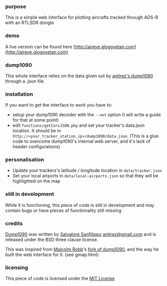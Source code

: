 ### purpose

This is a simple web interface for plotting aircrafts tracked through ADS-B with an RTLSDR dongle

### demo

A live version can be found here [http://aireye.glogovetan.com](http://aireye.glogovetan.com)

### dump1090

This whole interface relies on the data given out by [antirez's dump1090](https://github.com/antirez/dump1090) through a .json file

### installation

If you want to get the interface to work you have to:
- setup your dump1090 decoder with the `--net` option (I will write a guide for that at some point)
- edit `functions/getCorsJSON.php` and set your tracker's data.json location. It should be in `http://<your_tracker_station_ip>/dump1090/data.json`. (This is a glue code to overcome dump1090's internal web server, and it's lack of header configurations)

### personalisation

- Update your trackers's latitude / longitude location in `data/tracker.json`
- Set your local airports in `data/local-airports.json` so that they will be highlighted on the map

### still in development

While it is functioning, this piece of code is still in development and may contain bugs or have pieces of functionality still missing

### credits

[Dump1090](https://github.com/antirez/dump1090) was written by [Salvatore Sanfilippo](https://github.com/antirez) <antirez@gmail.com> and is released under the BSD three clause license.

This was inspired from [Malcolm Robb](https://github.com/MalcolmRobb)'s [fork of dump1090](https://github.com/MalcolmRobb/dump1090), and the way he built the web interface for it. (see gmap.html)

### licensing

This piece of code is licensed under the [MIT License](https://github.com/rdig/aireye/blob/master/LICENSE)